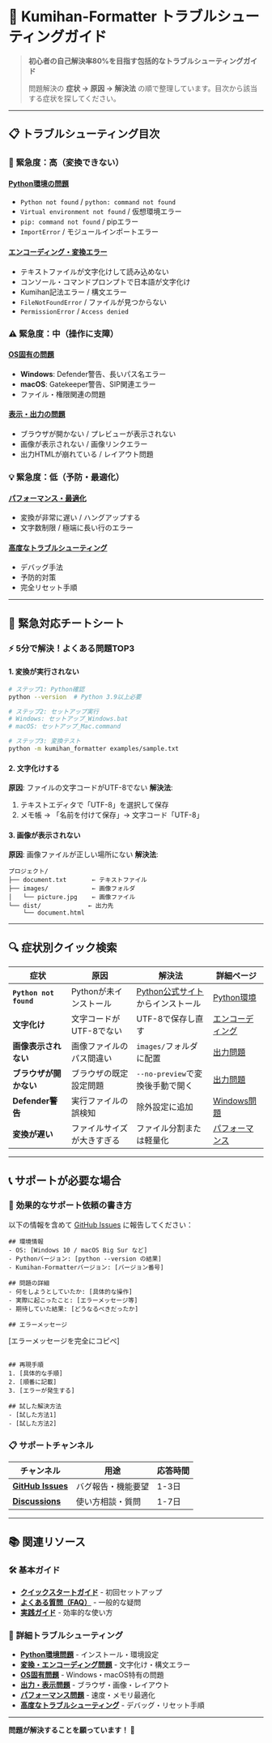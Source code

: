 # 🔧 Kumihan-Formatter トラブルシューティングガイド

> **初心者の自己解決率80%を目指す包括的なトラブルシューティングガイド**
>
> 問題解決の **症状 → 原因 → 解決法** の順で整理しています。目次から該当する症状を探してください。

---

## 📋 トラブルシューティング目次

### 🚨 **緊急度：高（変換できない）**

#### **[Python環境の問題](TROUBLESHOOTING_PYTHON.md)**
- `Python not found` / `python: command not found`
- `Virtual environment not found` / 仮想環境エラー
- `pip: command not found` / pipエラー
- `ImportError` / モジュールインポートエラー

#### **[エンコーディング・変換エラー](TROUBLESHOOTING_CONVERSION.md)**  
- テキストファイルが文字化けして読み込めない
- コンソール・コマンドプロンプトで日本語が文字化け
- Kumihan記法エラー / 構文エラー
- `FileNotFoundError` / ファイルが見つからない
- `PermissionError` / `Access denied`

### ⚠️ **緊急度：中（操作に支障）**

#### **[OS固有の問題](TROUBLESHOOTING_OS.md)**
- **Windows**: Defender警告、長いパス名エラー
- **macOS**: Gatekeeper警告、SIP関連エラー
- ファイル・権限関連の問題

#### **[表示・出力の問題](TROUBLESHOOTING_OUTPUT.md)**
- ブラウザが開かない / プレビューが表示されない
- 画像が表示されない / 画像リンクエラー
- 出力HTMLが崩れている / レイアウト問題

### 💡 **緊急度：低（予防・最適化）**

#### **[パフォーマンス・最適化](TROUBLESHOOTING_PERFORMANCE.md)**
- 変換が非常に遅い / ハングアップする
- 文字数制限 / 極端に長い行のエラー

#### **[高度なトラブルシューティング](TROUBLESHOOTING_ADVANCED.md)**
- デバッグ手法
- 予防的対策
- 完全リセット手順

---

## 🎯 **緊急対応チートシート**

### ⚡ **5分で解決！よくある問題TOP3**

#### **1. 変換が実行されない**
```bash
# ステップ1: Python確認
python --version  # Python 3.9以上必要

# ステップ2: セットアップ実行
# Windows: セットアップ_Windows.bat
# macOS: セットアップ_Mac.command

# ステップ3: 変換テスト
python -m kumihan_formatter examples/sample.txt
```

#### **2. 文字化けする**
**原因**: ファイルの文字コードがUTF-8でない
**解決法**: 
1. テキストエディタで「UTF-8」を選択して保存
2. メモ帳 → 「名前を付けて保存」→ 文字コード「UTF-8」

#### **3. 画像が表示されない**
**原因**: 画像ファイルが正しい場所にない
**解決法**:
```
プロジェクト/
├── document.txt       ← テキストファイル
├── images/            ← 画像フォルダ
│   └── picture.jpg    ← 画像ファイル
└── dist/             ← 出力先
    └── document.html
```

---

## 🔍 **症状別クイック検索**

| 症状 | 原因 | 解決法 | 詳細ページ |
|------|------|-------|-----------|
| **`Python not found`** | Pythonが未インストール | [Python公式サイト](https://python.org)からインストール | [Python環境](TROUBLESHOOTING_PYTHON.md) |
| **文字化け** | 文字コードがUTF-8でない | UTF-8で保存し直す | [エンコーディング](TROUBLESHOOTING_CONVERSION.md) |
| **画像表示されない** | 画像ファイルのパス間違い | `images/`フォルダに配置 | [出力問題](TROUBLESHOOTING_OUTPUT.md) |
| **ブラウザが開かない** | ブラウザの既定設定問題 | `--no-preview`で変換後手動で開く | [出力問題](TROUBLESHOOTING_OUTPUT.md) |
| **Defender警告** | 実行ファイルの誤検知 | 除外設定に追加 | [Windows問題](TROUBLESHOOTING_OS.md) |
| **変換が遅い** | ファイルサイズが大きすぎる | ファイル分割または軽量化 | [パフォーマンス](TROUBLESHOOTING_PERFORMANCE.md) |

---

## 📞 **サポートが必要な場合**

### 🎯 **効果的なサポート依頼の書き方**

以下の情報を含めて [GitHub Issues](https://github.com/mo9mo9-uwu-mo9mo9/Kumihan-Formatter/issues) に報告してください：

```
## 環境情報
- OS: [Windows 10 / macOS Big Sur など]
- Pythonバージョン: [python --version の結果]
- Kumihan-Formatterバージョン: [バージョン番号]

## 問題の詳細
- 何をしようとしていたか: [具体的な操作]
- 実際に起こったこと: [エラーメッセージ等]
- 期待していた結果: [どうなるべきだったか]

## エラーメッセージ
```
[エラーメッセージを完全にコピペ]
```

## 再現手順
1. [具体的な手順]
2. [順番に記載]
3. [エラーが発生する]

## 試した解決方法
- [試した方法1]
- [試した方法2]
```

### 📋 **サポートチャンネル**

| チャンネル | 用途 | 応答時間 |
|-----------|------|----------|
| **[GitHub Issues](https://github.com/mo9mo9-uwu-mo9mo9/Kumihan-Formatter/issues)** | バグ報告・機能要望 | 1-3日 |
| **[Discussions](https://github.com/mo9mo9-uwu-mo9mo9/Kumihan-Formatter/discussions)** | 使い方相談・質問 | 1-7日 |

---

## 📚 **関連リソース**

### 🛠️ **基本ガイド**
- **[クイックスタートガイド](QUICKSTART.md)** - 初回セットアップ
- **[よくある質問（FAQ）](FAQ.md)** - 一般的な疑問
- **[実践ガイド](PRACTICAL_GUIDE.md)** - 効率的な使い方

### 🔧 **詳細トラブルシューティング**
- **[Python環境問題](TROUBLESHOOTING_PYTHON.md)** - インストール・環境設定
- **[変換・エンコーディング問題](TROUBLESHOOTING_CONVERSION.md)** - 文字化け・構文エラー
- **[OS固有問題](TROUBLESHOOTING_OS.md)** - Windows・macOS特有の問題
- **[出力・表示問題](TROUBLESHOOTING_OUTPUT.md)** - ブラウザ・画像・レイアウト
- **[パフォーマンス問題](TROUBLESHOOTING_PERFORMANCE.md)** - 速度・メモリ最適化
- **[高度なトラブルシューティング](TROUBLESHOOTING_ADVANCED.md)** - デバッグ・リセット手順

---

**問題が解決することを願っています！ 🙏**